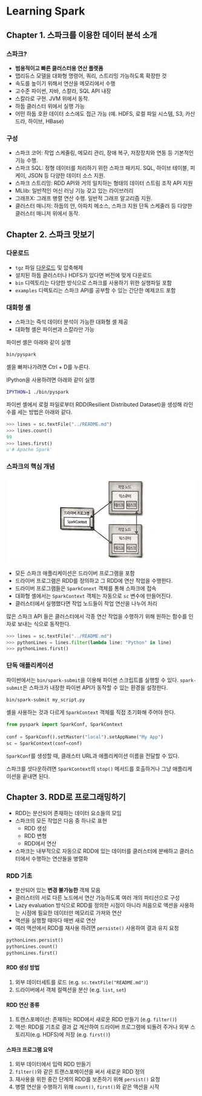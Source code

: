 # Learning Spark

## Chapter 1. 스파크를 이용한 데이터 분석 소개

### 스파크?

- **범용적이고 빠른 클러스터용 연산 플랫폼**
- 맵리듀스 모델을 대화형 명령어, 쿼리, 스트리밍 가능하도록 확장한 것
- 속도를 높이기 위해서 연산을 메모리에서 수행
- 고수준 파이썬, 자바, 스칼라, SQL API 내장
- 스칼라로 구현. JVM 위에서 동작.
- 하둡 클러스터 위에서 실행 가능
- 어떤 하둡 호환 데이터 소스에도 접근 가능 (예. HDFS, 로컬 파일 시스템, S3, 카산드라, 하이브, HBase)

### 구성

- 스파크 코어: 작업 스케줄링, 메모리 관리, 장애 복구, 저장장치와 연동 등 기본적인 기능 수행.
- 스파크 SQL: 정형 데이터를 처리하기 위한 스파크 패키지. SQL, 하이브 테이블, 피케이, JSON 등 다양한 데이터 소스 지원.
- 스파크 스트리밍: RDD API와 거의 일치하는 형태의 데이터 스트림 조작 API 지원
- MLlib: 일반적인 머신 러닝 기능 갖고 있는 라이브러리
- 그래프X: 그래프 병렬 연산 수행. 일반적 그래프 알고리즘 지원.
- 클러스터 매니저: 하둡의 얀, 아파치 메소스, 스파크 지원 단독 스케줄러 등 다양한 클러스터 매니저 위에서 동작.

## Chapter 2. 스파크 맛보기

### 다운로드

- `tgz` 파일 [다운로드](http://spark.apache.org/downloads.html) 및 압축해제
- 설치된 하둡 클러스터나 HDFS가 있다면 버전에 맞게 다운로드
- `bin` 디렉토리는 다양한 방식으로 스파크를 사용하기 위한 실행파일 포함
- `examples` 디렉토리는 스파크 API를 공부할 수 있는 간단한 예제코드 포함

### 대화형 셸

- 스파크는 즉석 데이터 분석이 가능한 대화형 셸 제공
- 대화형 셸은 파이썬과 스칼라만 가능

파이썬 셸은 아래와 같이 실행

```bash
bin/pyspark
```

셸을 빠져나가려면 Ctrl + D를 누른다.

IPython을 사용하려면 아래와 같이 실행

```bash
IPYTHON=1 ./bin/pyspark
```

파이썬 셸에서 로컬 파일로부터 RDD(Resilient Distributed Dataset)을 생성해 라인 수를 세는 방법은 아래와 같다.

```python
>>> lines = sc.textFile("../README.md")
>>> lines.count()
99
>>> lines.first()
u'# Apache Spark'
```

### 스파크의 핵심 개념

![Spkart Components](images/spark-components.png)

- 모든 스파크 애플리케이션은 드라이버 프로그램을 포함
- 드라이버 프로그램은 RDD를 정의하고 그 RDD에 연산 작업을 수행한다.
- 드라이버 프로그램들은 `SparkConext` 객체를 통해 스파크에 접속
- 대화형 셸에서는 `SparkContext` 객체는 자동으로 `sc` 변수에 만들어진다.
- 클러스터에서 실행했다면 작업 노드들이 작업 연산을 나누어 처리

많은 스파크 API 들은 클러스터에서 각종 연산 작업을 수행하기 위해 원하는 함수를 인자로 보내는 식으로 동작한다.

```python
>>> lines = sc.textFile("../README.md")
>>> pythonLines = lines.filter(lambda line: "Python" in line)
>>> pythonLines.first()
```

### 단독 애플리케이션

파이썬에서는 `bin/spark-submit`을 이용해 파이썬 스크립트를 실행할 수 있다. `spark-submit`은 스파크가 내장한 파이썬 API가 동작할 수 있는 환경을 설정한다.

```bash
bin/spark-submit my_script.py
```

셸을 사용하는 것과 다르게 `SparkContext` 객체를 직접 초기화해 주어야 한다.

```python
from pyspark import SparkConf, SparkContext

conf = SparkConf().setMaster("local").setAppName("My App")
sc = SparkContext(conf=conf)
```

`SparkConf`를 생성할 때, 클래스터 URL과 애플리케이션 이름을 전달할 수 있다.

스파크를 셧다운하려면 `SparkContext`의 `stop()` 메서드를 호출하거나 그냥 애플리케이션을 끝내면 된다.

## Chapter 3. RDD로 프로그래밍하기

- RDD는 분산되어 존재하는 데이터 요소들의 모임
- 스파크의 모든 작업은 다음 중 하나로 표현
  - RDD 생성
  - RDD 변형
  - RDD에서 연산
- 스파크는 내부적으로 자동으로 RDD에 있는 데이터를 클러스터에 분배하고 클러스터에서 수행하는 연산들을 병렬화

### RDD 기초

- 분산되어 있는 **변경 불가능한** 객체 모음
- 클러스터의 서로 다른 노드에서 연산 가능하도록 여러 개의 파티션으로 구성
- Lazy evaluation 방식으로 RDD를 정의한 시점이 아니라 처음으로 액션을 사용하는 시점에 필요한 데이터만 메모리로 가져와 연산
- 액션을 실행할 때마다 매번 새로 연산
- 여러 액션에서 RDD를 재사용 하려면 `persiste()` 사용하여 결과 유지 요청

```python
pythonLines.persist()
pythonLines.count()
pythonLines.first()
```

#### RDD 생성 방법

1. 외부 데이터세트를 로드 (e.g. `sc.textFile("README.md")`)
1. 드라이버에서 객체 컬렉션을 분산 (e.g. `list`, `set`)

#### RDD 연산 종류

1. 트랜스포메이션: 존재하는 RDD에서 새로운 RDD 만들기 (e.g. `filter()`)
1. 액션: RDD를 기초로 결과 값 계산하여 드라이버 프로그램에 되돌려 주거나 외부 스토리지(e.g. HDFS)에 저장 (e.g. `first()`)

#### 스파크 프로그램 요약


1. 외부 데이터에서 입력 RDD 만들기
1. `filter()`와 같은 트랜스포메이션을 써서 새로운 RDD 정의
1. 재사용을 위한 중간 단계의 RDD를 보존하기 위해 `persist()` 요청
1. 병렬 연산을 수행하기 위해 `count()`, `first()`와 같은 액션을 시작
